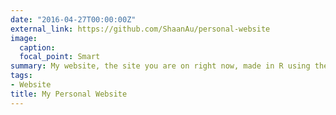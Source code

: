 ```yaml
---
date: "2016-04-27T00:00:00Z"
external_link: https://github.com/ShaanAu/personal-website
image:
  caption: 
  focal_point: Smart
summary: My website, the site you are on right now, made in R using the blogdown package.
tags: 
- Website
title: My Personal Website
---
```

